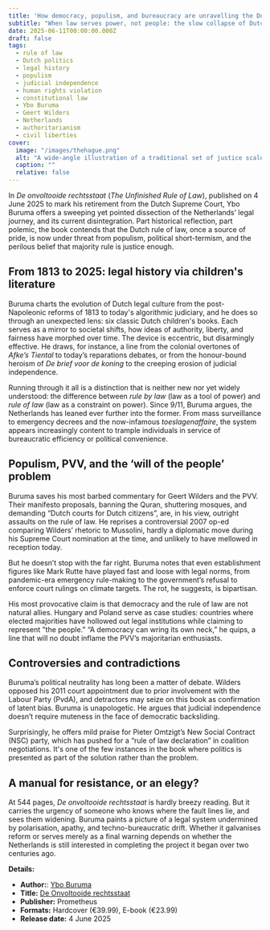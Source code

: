 ```yaml
---
title: 'How democracy, populism, and bureaucracy are unravelling the Dutch legal tradition'
subtitle: "When law serves power, not people: the slow collapse of Dutch justice."
date: 2025-06-11T00:00:00.000Z
draft: false
tags:
  - rule of law
  - Dutch politics
  - legal history
  - populism
  - judicial independence
  - human rights violation
  - constitutional law
  - Ybo Buruma
  - Geert Wilders
  - Netherlands
  - authoritarianism
  - civil liberties
cover:
  image: "/images/thehague.png"
  alt: "A wide-angle illustration of a traditional set of justice scales, cracked and tilting, set in front of a Dutch government building in The Hague under a stormy sky. Tulips are wilting and a torn Dutch flag flaps in the wind." 
  caption: ""
  relative: false 
---
```


In *De onvoltooide rechtsstaat* (*The Unfinished Rule of Law*), published on 4 June 2025 to mark his retirement from the Dutch Supreme Court, Ybo Buruma offers a sweeping yet pointed dissection of the Netherlands’ legal journey, and its current disintegration. Part historical reflection, part polemic, the book contends that the Dutch rule of law, once a source of pride, is now under threat from populism, political short-termism, and the perilous belief that majority rule is justice enough.

## From 1813 to 2025: legal history via children's literature

Buruma charts the evolution of Dutch legal culture from the post-Napoleonic reforms of 1813 to today's algorithmic 
judiciary, and he does so through an unexpected lens: six classic Dutch children's books. Each serves as a mirror 
to societal shifts, how ideas of authority, liberty, and fairness have morphed over time. The device is eccentric, 
but disarmingly effective. He draws, for instance, a line from the colonial overtones of *Afke’s Tiental* to today’s 
reparations debates, or from the honour-bound heroism of *De brief voor de koning* to the creeping erosion of 
judicial independence.

Running through it all is a distinction that is neither new nor yet widely understood: the difference between 
*rule by law* (law as a tool of power) and *rule of law* (law as a constraint on power). Since 9/11, Buruma argues, 
the Netherlands has leaned ever further into the former. From mass surveillance to emergency decrees and the 
now-infamous *toeslagenaffaire*, the system appears increasingly content to trample individuals in service of 
bureaucratic efficiency or political convenience.

## Populism, PVV, and the ‘will of the people’ problem

Buruma saves his most barbed commentary for Geert Wilders and the PVV. Their manifesto proposals, banning the Quran, 
shuttering mosques, and demanding “Dutch courts for Dutch citizens”, are, in his view, outright assaults on the 
rule of law. He reprises a controversial 2007 op-ed comparing Wilders’ rhetoric to Mussolini, hardly a diplomatic 
move during his Supreme Court nomination at the time, and unlikely to have mellowed in reception today.

But he doesn’t stop with the far right. Buruma notes that even establishment figures like Mark Rutte have played 
fast and loose with legal norms, from pandemic-era emergency rule-making to the government’s refusal to enforce 
court rulings on climate targets. The rot, he suggests, is bipartisan.

His most provocative claim is that democracy and the rule of law are not natural allies. Hungary and Poland serve 
as case studies: countries where elected majorities have hollowed out legal institutions while claiming to represent 
"the people." “A democracy can wring its own neck,” he quips, a line that will no doubt inflame the PVV’s majoritarian 
enthusiasts.

## Controversies and contradictions

Buruma’s political neutrality has long been a matter of debate. Wilders opposed his 2011 court appointment due to 
prior involvement with the Labour Party (PvdA), and detractors may seize on this book as confirmation of latent bias. 
Buruma is unapologetic. He argues that judicial independence doesn’t require muteness in the face of democratic 
backsliding.

Surprisingly, he offers mild praise for Pieter Omtzigt’s New Social Contract (NSC) party, which has pushed for a 
“rule of law declaration” in coalition negotiations. It's one of the few instances in the book where politics is 
presented as part of the solution rather than the problem.

## A manual for resistance, or an elegy?

At 544 pages, *De onvoltooide rechtsstaat* is hardly breezy reading. But it carries the urgency of someone who knows 
where the fault lines lie, and sees them widening. Buruma paints a picture of a legal system undermined by polarisation, 
apathy, and techno-bureaucratic drift. Whether it galvanises reform or serves merely as a final warning depends on 
whether the Netherlands is still interested in completing the project it began over two centuries ago.

**Details:**

* **Author:**: [Ybo Buruma](https://nl.wikipedia.org/wiki/Ybo_Buruma)
* **Title:** [De Onvoltooide rechtsstaat](https://uitgeverijprometheus.nl/boeken/onvoltooide-rechtsstaat-gebonden/)
* **Publisher:** Prometheus
* **Formats:** Hardcover (€39.99), E-book (€23.99)
* **Release date:** 4 June 2025
